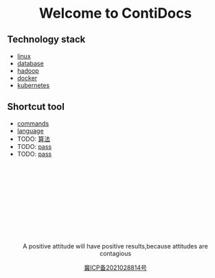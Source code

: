 <p align="center"><font size="6"><b>Welcome to ContiDocs</b></font></p>

## Technology stack
* [linux](linux/README.md)
* [database](database/README.md)
* [hadoop](hadoop/README.md)
* [docker](docker/README.md)
* [kubernetes](kubernetes/README.md)

## Shortcut tool
* [commands](commands.md)
* [language](language/README.md)
* TODO: [算法](/README.md)
* TODO: [pass](/README.md)
* TODO: [pass](/README.md)


<br/><br/><br/><br/><br/><br/><br/><br/><br/><br/>

<p align="center">A positive attitude will have positive results,because attitudes are contagious</p>
<p align="center"><a href="https://beian.miit.gov.cn">冀ICP备2021028814号</a></p>